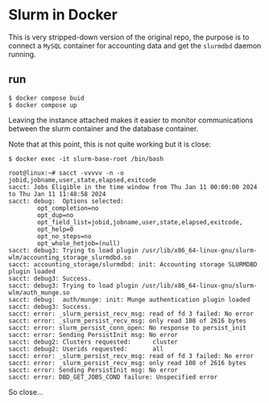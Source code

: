 # Slurm in Docker

This is very stripped-down version of the original repo, the purpose is
to connect a `MySQL` container for accounting data and get the `slurmdbd`
daemon running.

## run
```script
$ docker compose buid
$ docker compose up
```

Leaving the instance attached makes it easier to monitor communications
between the slurm container and the database container.

Note that at this point, this is not quite working but it is close:
```script
$ docker exec -it slurm-base-root /bin/bash

root@linux:~# sacct -vvvvv -n -o jobid,jobname,user,state,elapsed,exitcode
sacct: Jobs Eligible in the time window from Thu Jan 11 00:00:00 2024 to Thu Jan 11 11:48:58 2024
sacct: debug:  Options selected:
        opt_completion=no
        opt_dup=no
        opt_field_list=jobid,jobname,user,state,elapsed,exitcode,
        opt_help=0
        opt_no_steps=no
        opt_whole_hetjob=(null)
sacct: debug3: Trying to load plugin /usr/lib/x86_64-linux-gnu/slurm-wlm/accounting_storage_slurmdbd.so
sacct: accounting_storage/slurmdbd: init: Accounting storage SLURMDBD plugin loaded
sacct: debug3: Success.
sacct: debug3: Trying to load plugin /usr/lib/x86_64-linux-gnu/slurm-wlm/auth_munge.so
sacct: debug:  auth/munge: init: Munge authentication plugin loaded
sacct: debug3: Success.
sacct: error: _slurm_persist_recv_msg: read of fd 3 failed: No error
sacct: error: _slurm_persist_recv_msg: only read 108 of 2616 bytes
sacct: error: slurm_persist_conn_open: No response to persist_init
sacct: error: Sending PersistInit msg: No error
sacct: debug2: Clusters requested:      cluster
sacct: debug2: Userids requested:       all
sacct: error: _slurm_persist_recv_msg: read of fd 3 failed: No error
sacct: error: _slurm_persist_recv_msg: only read 108 of 2616 bytes
sacct: error: Sending PersistInit msg: No error
sacct: error: DBD_GET_JOBS_COND failure: Unspecified error
```

So close...
